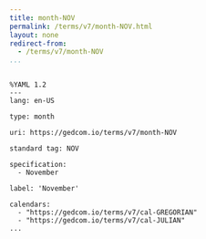 ```yaml
---
title: month-NOV
permalink: /terms/v7/month-NOV.html
layout: none
redirect-from:
  - /terms/v7/month-NOV
...
```


```

%YAML 1.2
---
lang: en-US

type: month

uri: https://gedcom.io/terms/v7/month-NOV

standard tag: NOV

specification:
  - November

label: 'November'

calendars:
  - "https://gedcom.io/terms/v7/cal-GREGORIAN"
  - "https://gedcom.io/terms/v7/cal-JULIAN"
...

```
